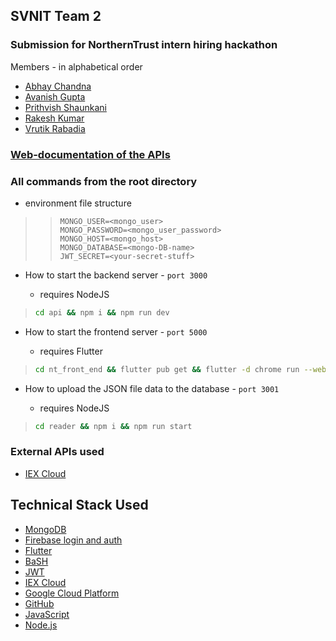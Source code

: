 
## **SVNIT Team 2**

### Submission for NorthernTrust intern hiring hackathon

Members - in alphabetical order

- [Abhay Chandna](https://github.com/abhaychandna)
- [Avanish Gupta](https://github.com/AvanishCodes)
- [Prithvish Shaunkani](https://github.com/shaunkani007)
- [Rakesh Kumar](https://github.com/rakesh493)
- [Vrutik Rabadia](https://github.com/vrutikrabadia)

### [Web-documentation of the APIs](https://avanishcodes.github.io/SVNIT-Team2/global.html)

### All commands from the root directory

- environment file structure

> > ```
> > MONGO_USER=<mongo_user>
> > MONGO_PASSWORD=<mongo_user_password>
> > MONGO_HOST=<mongo_host>
> > MONGO_DATABASE=<mongo-DB-name>
> > JWT_SECRET=<your-secret-stuff>
> > ```

- How to start the backend server - `port 3000`

  - requires NodeJS

> ```BaSH
> cd api && npm i && npm run dev
> ```

- How to start the frontend server - `port 5000`

  - requires Flutter

> ```BaSH
> cd nt_front_end && flutter pub get && flutter -d chrome run --web-port 5000
> ```

- How to upload the JSON file data to the database - `port 3001`

  - requires NodeJS

> ```BaSH
> cd reader && npm i && npm run start
> ```

### External APIs used

- [IEX Cloud](https://iexcloud.io/docs/api/#company)

## Technical Stack Used

- [MongoDB](https://www.mongodb.com/)
- [Firebase login and auth](https://firebase.google.com/docs/auth/web/google-signin)
- [Flutter](https://flutter.dev)
- [BaSH](https://basher.dev)
- [JWT](https://jwt.io/)
- [IEX Cloud](https://iexcloud.io/docs/api/#company)
- [Google Cloud Platform](https://cloud.google.com/)
- [GitHub](https://www.github.com/AvanishCodes/SVNIT-Team2)
- [JavaScript](https://www.javascript.com/)
- [Node.js](https://nodejs.org/)



